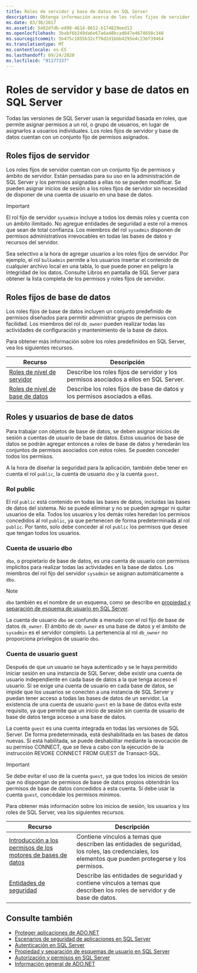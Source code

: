 ```yaml
---
title: Roles de servidor y base de datos en SQL Server
description: Obtenga información acerca de los roles fijos de servidor y de base de datos, que tienen asignado un conjunto fijo de permisos. SQL Server usa la seguridad basada en roles.
ms.date: 03/30/2017
ms.assetid: 5482dfdb-e498-4614-8652-b174829eed13
ms.openlocfilehash: 3babf6b249da6e67a6a48bcad647e4674650c348
ms.sourcegitcommit: 5b475c1855b32cf78d2d1bbb4295e4c236f39464
ms.translationtype: MT
ms.contentlocale: es-ES
ms.lasthandoff: 09/24/2020
ms.locfileid: "91177337"
---
```

# <a name="server-and-database-roles-in-sql-server"></a>Roles de servidor y base de datos en SQL Server

Todas las versiones de SQL Server usan la seguridad basada en roles, que permite asignar permisos a un rol, o grupo de usuarios, en lugar de asignarlos a usuarios individuales. Los roles fijos de servidor y base de datos cuentan con un conjunto fijo de permisos asignados.  
  
## <a name="fixed-server-roles"></a>Roles fijos de servidor  

 Los roles fijos de servidor cuentan con un conjunto fijo de permisos y ámbito de servidor. Están pensadas para su uso en la administración de SQL Server y los permisos asignadas a ellas no se pueden modificar. Se pueden asignar inicios de sesión a los roles fijos de servidor sin necesidad de disponer de una cuenta de usuario en una base de datos.  
  
> [!IMPORTANT]
> El rol fijo de servidor `sysadmin` incluye a todos los demás roles y cuenta con un ámbito ilimitado. No agregue entidades de seguridad a este rol a menos que sean de total confianza. Los miembros del rol `sysadmin` disponen de permisos administrativos irrevocables en todas las bases de datos y recursos del servidor.  
  
 Sea selectivo a la hora de agregar usuarios a los roles fijos de servidor. Por ejemplo, el rol `bulkadmin` permite a los usuarios insertar el contenido de cualquier archivo local en una tabla, lo que puede poner en peligro la integridad de los datos. Consulte Libros en pantalla de SQL Server para obtener la lista completa de los permisos y roles fijos de servidor.  
  
## <a name="fixed-database-roles"></a>Roles fijos de base de datos  

 Los roles fijos de base de datos incluyen un conjunto predefinido de permisos diseñados para permitir administrar grupos de permisos con facilidad. Los miembros del rol `db_owner` pueden realizar todas las actividades de configuración y mantenimiento de la base de datos.  
  
 Para obtener más información sobre los roles predefinidos en SQL Server, vea los siguientes recursos.  
  
|Recurso|Descripción|  
|--------------|-----------------|  
|[Roles de nivel de servidor](/sql/relational-databases/security/authentication-access/server-level-roles)|Describe los roles fijos de servidor y los permisos asociados a ellos en SQL Server.|  
|[Roles de nivel de base de datos](/sql/relational-databases/security/authentication-access/database-level-roles)|Describe los roles fijos de base de datos y los permisos asociados a ellas.|  
  
## <a name="database-roles-and-users"></a>Roles y usuarios de base de datos  

 Para trabajar con objetos de base de datos, se deben asignar inicios de sesión a cuentas de usuario de base de datos. Estos usuarios de base de datos se podrán agregar entonces a roles de base de datos y heredarán los conjuntos de permisos asociados con estos roles. Se pueden conceder todos los permisos.  
  
 A la hora de diseñar la seguridad para la aplicación, también debe tener en cuenta el rol `public`, la cuenta de usuario `dbo` y la cuenta `guest`.  
  
### <a name="the-public-role"></a>Rol public  

 El rol `public` está contenido en todas las bases de datos, incluidas las bases de datos del sistema. No se puede eliminar y no se pueden agregar ni quitar usuarios de ella. Todos los usuarios y los demás roles heredan los permisos concedidos al rol `public`, ya que pertenecen de forma predeterminada al rol `public`. Por tanto, solo debe conceder al rol `public` los permisos que desee que tengan todos los usuarios.  
  
### <a name="the-dbo-user-account"></a>Cuenta de usuario dbo  

 `dbo`, o propietario de base de datos, es una cuenta de usuario con permisos implícitos para realizar todas las actividades en la base de datos. Los miembros del rol fijo del servidor `sysadmin` se asignan automáticamente a `dbo`.  
  
> [!NOTE]
> `dbo` también es el nombre de un esquema, como se describe en [propiedad y separación de esquema de usuario en SQL Server](ownership-and-user-schema-separation-in-sql-server.md).  
  
 La cuenta de usuario `dbo` se confunde a menudo con el rol fijo de base de datos `db_owner`. El ámbito de `db_owner` es una base de datos y el ámbito de `sysadmin` es el servidor completo. La pertenencia al rol `db_owner` no proporciona privilegios de usuario `dbo`.  
  
### <a name="the-guest-user-account"></a>Cuenta de usuario guest  

 Después de que un usuario se haya autenticado y se le haya permitido iniciar sesión en una instancia de SQL Server, debe existir una cuenta de usuario independiente en cada base de datos a la que tenga acceso el usuario. Si se exige una cuenta de usuario en cada base de datos, se impide que los usuarios se conecten a una instancia de SQL Server y puedan tener acceso a todas las bases de datos de un servidor. La existencia de una cuenta de usuario `guest` en la base de datos evita este requisito, ya que permite que un inicio de sesión sin cuenta de usuario de base de datos tenga acceso a una base de datos.  
  
 La cuenta `guest` es una cuenta integrada en todas las versiones de SQL Server. De forma predeterminada, está deshabilitada en las bases de datos nuevas. Si está habilitada, se puede deshabilitar mediante la revocación de su permiso CONNECT, que se lleva a cabo con la ejecución de la instrucción REVOKE CONNECT FROM GUEST de Transact-SQL.  
  
> [!IMPORTANT]
> Se debe evitar el uso de la cuenta `guest`, ya que todos los inicios de sesión que no dispongan de permisos de base de datos propios obtendrán los permisos de base de datos concedidos a esta cuenta. Si debe usar la cuenta `guest`, concédale los permisos mínimos.  
  
 Para obtener más información sobre los inicios de sesión, los usuarios y los roles de SQL Server, vea los siguientes recursos.  
  
|Recurso|Descripción|  
|--------------|-----------------|  
|[Introducción a los permisos de los motores de bases de datos](/sql/relational-databases/security/authentication-access/getting-started-with-database-engine-permissions)|Contiene vínculos a temas que describen las entidades de seguridad, los roles, las credenciales, los elementos que pueden protegerse y los permisos.|  
|[Entidades de seguridad](/sql/relational-databases/security/authentication-access/principals-database-engine)|Describe las entidades de seguridad y contiene vínculos a temas que describen los roles de servidor y de base de datos.|  
  
## <a name="see-also"></a>Consulte también

- [Proteger aplicaciones de ADO.NET](../securing-ado-net-applications.md)
- [Escenarios de seguridad de aplicaciones en SQL Server](application-security-scenarios-in-sql-server.md)
- [Autenticación en SQL Server](authentication-in-sql-server.md)
- [Propiedad y separación de esquemas de usuario en SQL Server](ownership-and-user-schema-separation-in-sql-server.md)
- [Autorización y permisos en SQL Server](authorization-and-permissions-in-sql-server.md)
- [Información general de ADO.NET](../ado-net-overview.md)
